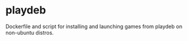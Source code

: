 # playdeb
Dockerfile and script for installing and launching games from playdeb on non-ubuntu distros.
